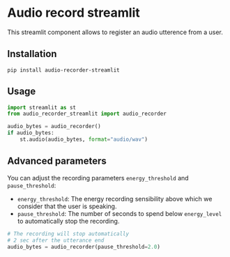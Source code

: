 # Audio record streamlit

This streamlit component allows to register an audio utterence from a user.

## Installation

`pip install audio-recorder-streamlit`

## Usage

```python
import streamlit as st
from audio_recorder_streamlit import audio_recorder

audio_bytes = audio_recorder()
if audio_bytes:
    st.audio(audio_bytes, format="audio/wav")
```

## Advanced parameters

You can adjust the recording parameters `energy_threshold` and
`pause_threshold`:
- `energy_threshold`: The energy recording sensibility above which we consider
    that the user is speaking.
- `pause_threshold`: The number of seconds to spend below `energy_level` to
    automatically stop the recording.


```python
# The recording will stop automatically
# 2 sec after the utterance end
audio_bytes = audio_recorder(pause_threshold=2.0)
```